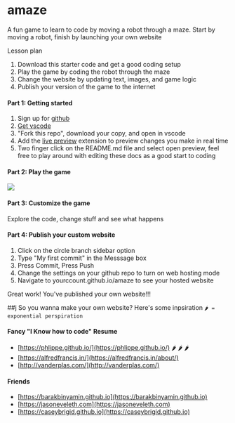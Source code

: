 # amaze
A fun game to learn to code by moving a robot through a maze. Start by moving a robot, finish by launching your own website

Lesson plan
1. Download this starter code and get a good coding setup
2. Play the game by coding the robot through the maze
3. Change the website by updating text, images, and game logic 
4. Publish your version of the game to the internet

#### Part 1: Getting started
1. Sign up for [github](https://github.com/signup)
2. [Get vscode](https://code.visualstudio.com/download)
3. "Fork this repo", download your copy, and open in vscode
4. Add the [live preview](vscode:extension/ms-vscode.live-server) extension to preview changes you make in real time
5. Two finger click on the README.md file and select open preview, feel free to play around with editing these docs as a good start to coding

#### Part 2: Play the game
<img src="lesson-images/capture.gif"/>

#### Part 3: Customize the game
Explore the code, change stuff and see what happens

#### Part 4: Publish your custom website
1. Click on the circle branch sidebar option
2. Type "My first commit" in the Messsage box
3. Press Commit, Press Push
4. Change the settings on your github repo to turn on web hosting mode
5. Navigate to yourccount.github.io/amaze to see your hosted website

Great work! You've published your own website!!! 

##j So you wanna make your own website?
Here's some inpsiration `🌶️ = exponential perspiration`

<!-- ### Blog

### Store -->

#### Fancy "I Know how to code" Resume
- [https://phlippe.github.io/](https://phlippe.github.io/)  🌶️ 🌶️ 🌶️ 
- [https://alfredfrancis.in/](https://alfredfrancis.in/about/)
- [http://vanderplas.com/](http://vanderplas.com/)

<!-- ### Tech Docs -->

#### Friends
- [https://barakbinyamin.github.io](https://barakbinyamin.github.io)
- [https://jasoneveleth.com](https://jasoneveleth.com)
- [https://caseybrigid.github.io](https://caseybrigid.github.io)